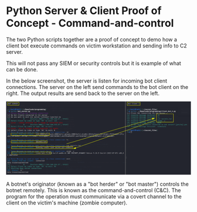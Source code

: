 # Python Server & Client Proof of Concept - Command-and-control

The two Python scripts together are a proof of concept to demo how a client bot execute commands on victim workstation and sending info to C2 server.

This will not pass any SIEM or security controls but it is example of what can be done.

In the below screenshot, the server is listen for incoming bot client connections.
The server on the left send commands to the bot client on the right.
The output results are send back to the server on the left.

![CnC Server on left and Bot Client on right executing commands](bot-and-client.png)

A botnet's originator (known as a "bot herder" or "bot master") controls the botnet remotely. 
This is known as the command-and-control (C&C). The program for the operation must communicate via a covert channel to the client on the victim's machine (zombie computer).
